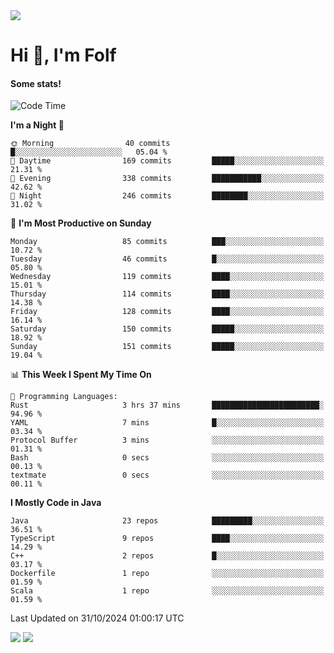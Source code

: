 <img src="https://komarev.com/ghpvc/?username=itsfolf"/>
<h1>Hi 👋, I'm Folf</h1>


#### Some stats!
<!--START_SECTION:waka-->
![Code Time](http://img.shields.io/badge/Code%20Time-2%2C389%20hrs%2018%20mins-blue)

**I'm a Night 🦉** 

```text
🌞 Morning                40 commits          █░░░░░░░░░░░░░░░░░░░░░░░░   05.04 % 
🌆 Daytime                169 commits         █████░░░░░░░░░░░░░░░░░░░░   21.31 % 
🌃 Evening                338 commits         ███████████░░░░░░░░░░░░░░   42.62 % 
🌙 Night                  246 commits         ████████░░░░░░░░░░░░░░░░░   31.02 % 
```
📅 **I'm Most Productive on Sunday** 

```text
Monday                   85 commits          ███░░░░░░░░░░░░░░░░░░░░░░   10.72 % 
Tuesday                  46 commits          █░░░░░░░░░░░░░░░░░░░░░░░░   05.80 % 
Wednesday                119 commits         ████░░░░░░░░░░░░░░░░░░░░░   15.01 % 
Thursday                 114 commits         ████░░░░░░░░░░░░░░░░░░░░░   14.38 % 
Friday                   128 commits         ████░░░░░░░░░░░░░░░░░░░░░   16.14 % 
Saturday                 150 commits         █████░░░░░░░░░░░░░░░░░░░░   18.92 % 
Sunday                   151 commits         █████░░░░░░░░░░░░░░░░░░░░   19.04 % 
```


📊 **This Week I Spent My Time On** 

```text
💬 Programming Languages: 
Rust                     3 hrs 37 mins       ████████████████████████░   94.96 % 
YAML                     7 mins              █░░░░░░░░░░░░░░░░░░░░░░░░   03.34 % 
Protocol Buffer          3 mins              ░░░░░░░░░░░░░░░░░░░░░░░░░   01.31 % 
Bash                     0 secs              ░░░░░░░░░░░░░░░░░░░░░░░░░   00.13 % 
textmate                 0 secs              ░░░░░░░░░░░░░░░░░░░░░░░░░   00.11 % 
```

**I Mostly Code in Java** 

```text
Java                     23 repos            █████████░░░░░░░░░░░░░░░░   36.51 % 
TypeScript               9 repos             ████░░░░░░░░░░░░░░░░░░░░░   14.29 % 
C++                      2 repos             █░░░░░░░░░░░░░░░░░░░░░░░░   03.17 % 
Dockerfile               1 repo              ░░░░░░░░░░░░░░░░░░░░░░░░░   01.59 % 
Scala                    1 repo              ░░░░░░░░░░░░░░░░░░░░░░░░░   01.59 % 
```




 Last Updated on 31/10/2024 01:00:17 UTC
<!--END_SECTION:waka-->
<a src="https://discord.com/users/1090088995976925305"><img src="https://lanyard-profile-readme.vercel.app/api/1090088995976925305"/></a></td> 
<img src="https://hit.yhype.me/github/profile?user_id=9268058"/>
